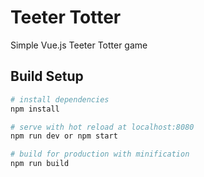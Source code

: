 # Teeter Totter
Simple Vue.js Teeter Totter game 


## Build Setup

``` bash
# install dependencies
npm install

# serve with hot reload at localhost:8080
npm run dev or npm start

# build for production with minification
npm run build

